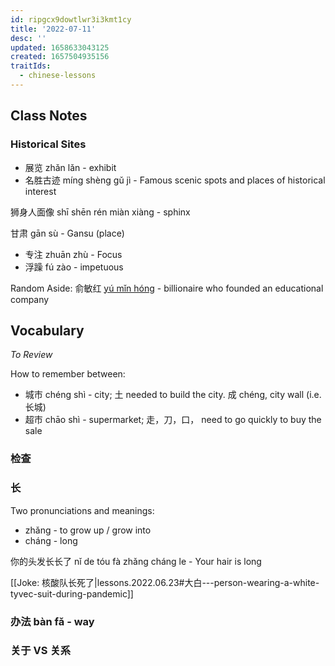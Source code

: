 ```yaml
---
id: ripgcx9dowtlwr3i3kmt1cy
title: '2022-07-11'
desc: ''
updated: 1658633043125
created: 1657504935156
traitIds:
  - chinese-lessons
---
```


## Class Notes

### Historical Sites

- 展览 zhǎn lǎn - exhibit
- 名胜古迹 míng shèng gǔ jì - Famous scenic spots and places of historical interest

狮身人面像 shī shēn rén miàn xiàng - sphinx

甘肃 gān sù - Gansu (place)

- 专注 zhuān zhù - Focus
- 浮躁 fú zào - impetuous


Random Aside: 俞敏红 [yú mǐn hóng](https://en.wikipedia.org/wiki/Yu_Minhong) - billionaire who founded an educational company 

## Vocabulary

_To Review_

How to remember between:
- 城市 chéng shì - city; 土 needed to build the city. 成 chéng, city wall (i.e. 长城)
- 超市 chāo shì - supermarket; 走，刀，口， need to go quickly to buy the sale

### 检查

### 长

Two pronunciations and meanings:
- zhǎng - to grow up / grow into
- cháng - long

你的头发长长了 nǐ de tóu fà zhǎng cháng le - Your hair is long

[[Joke: 核酸队长死了|lessons.2022.06.23#大白---person-wearing-a-white-tyvec-suit-during-pandemic]]


### 办法 bàn fǎ - way

### 关于 VS 关系

